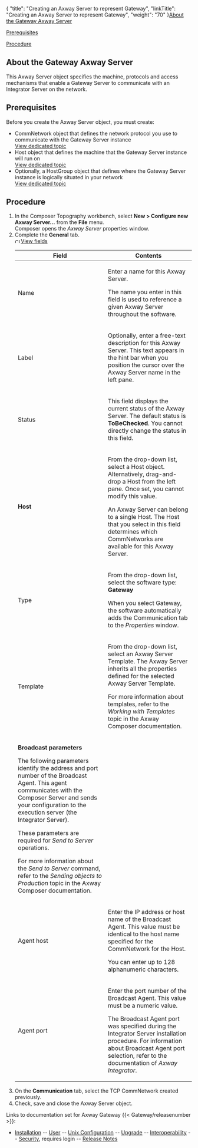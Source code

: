 {
    "title": "Creating an Axway Server to represent Gateway",
    "linkTitle": "Creating an Axway Server to represent Gateway",
    "weight": "70"
}[About the Gateway Axway Server](#about_gtw_synch_serv)

[Prerequisites](#prereq_gtw_sync_serv)

[Procedure](#procedure_gtw_synch_serv)

<span id="about_gtw_synch_serv"></span>

## About the Gateway Axway Server

This Axway Server object specifies the machine, protocols and access mechanisms that enable a Gateway Server to communicate with an Integrator Server on the network.

<span id="prereq_gtw_sync_serv"></span>

## Prerequisites

Before you create the Axway Server object, you must create:

-   CommNetwork object that defines the network protocol you use to communicate with the Gateway Server instance  
    [View dedicated topic](../t_cmpsr_createcmntwk)
-   Host object that defines the machine that the Gateway Server instance will run on  
    [View dedicated
    topic](../t_cmpsr_createhost)
-   Optionally, a HostGroup object that defines where the Gateway Server instance is logically situated in your network  
    [View dedicated topic](../t_cmpsr_createhostgroup)

<span id="procedure_gtw_synch_serv"></span>

## Procedure

1.  In the Composer Topography
    workbench, select **New > Configure
    new Axway Server...** from the **File**
    menu.  
    Composer opens the *Axway Server* properties window.
2.  Complete the **General** tab.  
    <a href="" class="MCToggler MCTogglerHead MCTogglerHotSpot MCToggler_Open toggler MCTogglerHotSpot_ MCHotSpotImage"><img src="/Images/Gateway/transparent.gif" class="MCToggler_Image_Icon" width="16" height="11" alt="Closed" />View fields</a>
    <table>
       <thead>
          <tr>
    <th class="HeadE-Column1-Header1">Field         </th>
    <th class="HeadD-Column1-Header1">Contents         </th>
          </tr>
       </thead>
       <tbody>
          <tr>
             <td><p>Name</p>         </td>
             <td><p>Enter a name for this Axway Server.</p>
    <p>The name you enter in this field is used
    to reference a given Axway Server throughout the software.</p>         </td>
          </tr>
          <tr>
             <td><p>Label</p>         </td>
             <td><p>Optionally, enter a free-text description
    for this Axway Server. This text appears in the hint bar when you
    position the cursor over the Axway Server name in the left pane.</p>         </td>
          </tr>
          <tr>
             <td><p>Status</p>         </td>
             <td><p>This field displays the current status of
    the Axway Server. The default status is <strong>ToBeChecked</strong>.
    You cannot directly change the status in this field.</p>         </td>
          </tr>
          <tr>
             <td><p><strong>Host</strong></p>         </td>
             <td><p>From the drop-down list, select a Host object.
    Alternatively, drag-and-drop a Host from the left pane. Once set, you cannot
    modify this value.</p>
    <p>An Axway Server can belong to a single
    Host. The Host that you select in this field determines which CommNetworks
    are available for this Axway Server.</p>         </td>
          </tr>
          <tr>
             <td><p>Type</p>         </td>
             <td><p>From the drop-down list, select the software
    type: <strong>Gateway</strong></p>
    <p>When you select Gateway, the software automatically
    adds the Communication tab to the <em>Properties</em> window.</p>         </td>
          </tr>
          <tr>
             <td><p><span id="Template"></span>Template</p>         </td>
             <td><p>From the drop-down list, select an Axway
    Server Template. The Axway Server inherits all the properties defined
    for the selected Axway Server Template.</p>
    <p>For more information about templates, refer
    to the <em>Working with Templates</em> topic in the Axway Composer documentation.</p>         </td>
          </tr>
          <tr>
             <td><p><strong>Broadcast parameters</strong></p>
    <p>The following parameters identify the address and port
    number of the Broadcast Agent. This agent communicates with the Composer
    Server and sends your configuration to the execution server (the Integrator
    Server).</p>
    <p>These parameters are required for <em>Send
    to Server</em> operations.</p>
    <p>For more information about the <em>Send
    to Server</em> command, refer to the <em>Sending objects to Production</em> topic in the Axway Composer documentation.</p>         </td>
          </tr>
          <tr>
             <td><p>Agent host</p>         </td>
             <td><p>Enter the IP address or host name of the Broadcast
    Agent. This value must be identical to the host name specified for the
    CommNetwork for the Host.</p>
    <p>You can enter
    up to 128 alphanumeric characters.</p>         </td>
          </tr>
          <tr>
             <td><p>Agent port</p>         </td>
             <td><p>Enter the port number of the Broadcast Agent.
    This value must be a numeric value.</p>
    <p>The Broadcast Agent port was specified during
    the Integrator Server installation procedure. For information about Broadcast
    Agent port selection, refer to the documentation of <em>Axway <span class="mc-variable suite_variables.IntegratorName variable">Integrator</span></em>.</p>         </td>
          </tr>
       </tbody>
    </table>
3.  On the **Communication** tab, select the TCP CommNetwork created previously.
4.  Check, save and close the Axway Server object.

Links to documentation set for Axway Gateway {{< Gateway/releasenumber  >}}:

-   [Installation](/bundle/Gateway_6173_InstallationGuide_allOS_en_HTML5/page/Content/start_page.htm) -- [User](/bundle/Gateway_6173_UsersGuide_allOS_en_HTML5/page/Content/start_page.htm) -- [Unix Configuration](/bundle/Gateway_6173_ConfigurationGuide_UNIX_en_HTML5/page/Content/start_page.htm) -- [Upgrade](/bundle/Gateway_6173_UpgradeGuide_allOS_en_HTML5/page/Content/start_page.htm) -- [Interoperability](/bundle/Gateway_6173_InteroperabilityGuide_allOS_en_HTML5/page/Content/start_page.htm) -- [Security](/bundle/Gateway_6173_SecurityGuide_allOS_en_HTML5/page/Content/start_page.htm), requires login -- [Release Notes](/bundle/Gateway_6173_ReleaseNotes_allOS_en_HTML5/page/Content/Gateway_ReleaseNotes_allOS_en.htm)
